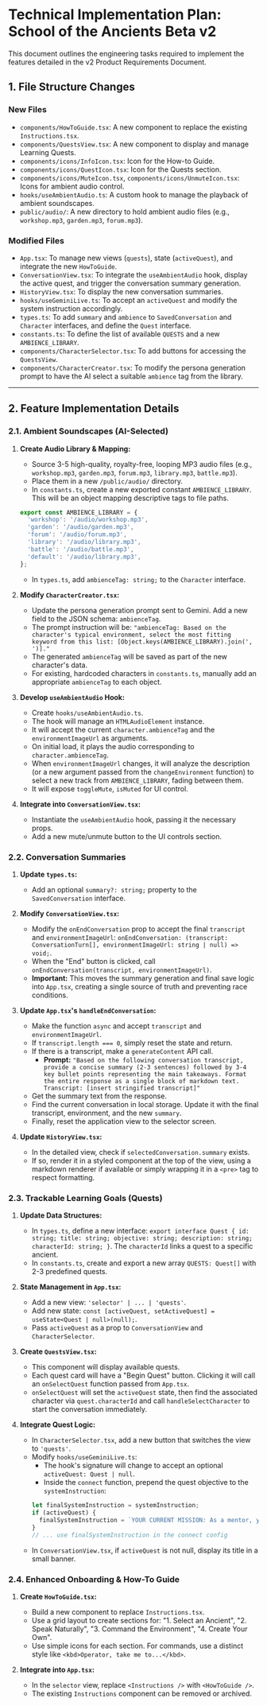 # Technical Implementation Plan: School of the Ancients Beta v2

This document outlines the engineering tasks required to implement the features detailed in the v2 Product Requirements Document.

## 1. File Structure Changes

### New Files
- `components/HowToGuide.tsx`: A new component to replace the existing `Instructions.tsx`.
- `components/QuestsView.tsx`: A new component to display and manage Learning Quests.
- `components/icons/InfoIcon.tsx`: Icon for the How-to Guide.
- `components/icons/QuestIcon.tsx`: Icon for the Quests section.
- `components/icons/MuteIcon.tsx`, `components/icons/UnmuteIcon.tsx`: Icons for ambient audio control.
- `hooks/useAmbientAudio.ts`: A custom hook to manage the playback of ambient soundscapes.
- `public/audio/`: A new directory to hold ambient audio files (e.g., `workshop.mp3`, `garden.mp3`, `forum.mp3`).

### Modified Files
- `App.tsx`: To manage new views (`quests`), state (`activeQuest`), and integrate the new `HowToGuide`.
- `ConversationView.tsx`: To integrate the `useAmbientAudio` hook, display the active quest, and trigger the conversation summary generation.
- `HistoryView.tsx`: To display the new conversation summaries.
- `hooks/useGeminiLive.ts`: To accept an `activeQuest` and modify the system instruction accordingly.
- `types.ts`: To add `summary` and `ambience` to `SavedConversation` and `Character` interfaces, and define the `Quest` interface.
- `constants.ts`: To define the list of available `QUESTS` and a new `AMBIENCE_LIBRARY`.
- `components/CharacterSelector.tsx`: To add buttons for accessing the `QuestsView`.
- `components/CharacterCreator.tsx`: To modify the persona generation prompt to have the AI select a suitable `ambience` tag from the library.

---

## 2. Feature Implementation Details

### 2.1. Ambient Soundscapes (AI-Selected)

1.  **Create Audio Library & Mapping:**
    -   Source 3-5 high-quality, royalty-free, looping MP3 audio files (e.g., `workshop.mp3`, `garden.mp3`, `forum.mp3`, `library.mp3`, `battle.mp3`).
    -   Place them in a new `/public/audio/` directory.
    -   In `constants.ts`, create a new exported constant `AMBIENCE_LIBRARY`. This will be an object mapping descriptive tags to file paths.
      ```typescript
      export const AMBIENCE_LIBRARY = {
        'workshop': '/audio/workshop.mp3',
        'garden': '/audio/garden.mp3',
        'forum': '/audio/forum.mp3',
        'library': '/audio/library.mp3',
        'battle': '/audio/battle.mp3',
        'default': '/audio/library.mp3',
      };
      ```
    -   In `types.ts`, add `ambienceTag: string;` to the `Character` interface.

2.  **Modify `CharacterCreator.tsx`:**
    -   Update the persona generation prompt sent to Gemini. Add a new field to the JSON schema: `ambienceTag`.
    -   The prompt instruction will be: `"ambienceTag: Based on the character's typical environment, select the most fitting keyword from this list: [Object.keys(AMBIENCE_LIBRARY).join(', ')]."`
    -   The generated `ambienceTag` will be saved as part of the new character's data.
    -   For existing, hardcoded characters in `constants.ts`, manually add an appropriate `ambienceTag` to each object.

3.  **Develop `useAmbientAudio` Hook:**
    -   Create `hooks/useAmbientAudio.ts`.
    -   The hook will manage an `HTMLAudioElement` instance.
    -   It will accept the current `character.ambienceTag` and the `environmentImageUrl` as arguments.
    -   On initial load, it plays the audio corresponding to `character.ambienceTag`.
    -   When `environmentImageUrl` changes, it will analyze the description (or a new argument passed from the `changeEnvironment` function) to select a new track from `AMBIENCE_LIBRARY`, fading between them.
    -   It will expose `toggleMute`, `isMuted` for UI control.

4.  **Integrate into `ConversationView.tsx`:**
    -   Instantiate the `useAmbientAudio` hook, passing it the necessary props.
    -   Add a new mute/unmute button to the UI controls section.

### 2.2. Conversation Summaries

1.  **Update `types.ts`:**
    -   Add an optional `summary?: string;` property to the `SavedConversation` interface.

2.  **Modify `ConversationView.tsx`:**
    -   Modify the `onEndConversation` prop to accept the final `transcript` and `environmentImageUrl`: `onEndConversation: (transcript: ConversationTurn[], environmentImageUrl: string | null) => void;`.
    -   When the "End" button is clicked, call `onEndConversation(transcript, environmentImageUrl)`.
    -   **Important:** This moves the summary generation and final save logic into `App.tsx`, creating a single source of truth and preventing race conditions.

3.  **Update `App.tsx`'s `handleEndConversation`:**
    -   Make the function `async` and accept `transcript` and `environmentImageUrl`.
    -   If `transcript.length === 0`, simply reset the state and return.
    -   If there is a transcript, make a `generateContent` API call.
        -   **Prompt:** `"Based on the following conversation transcript, provide a concise summary (2-3 sentences) followed by 3-4 key bullet points representing the main takeaways. Format the entire response as a single block of markdown text. Transcript: [insert stringified transcript]"`
    -   Get the summary text from the response.
    -   Find the current conversation in local storage. Update it with the final transcript, environment, and the new `summary`.
    -   Finally, reset the application view to the selector screen.

4.  **Update `HistoryView.tsx`:**
    -   In the detailed view, check if `selectedConversation.summary` exists.
    -   If so, render it in a styled component at the top of the view, using a markdown renderer if available or simply wrapping it in a `<pre>` tag to respect formatting.

### 2.3. Trackable Learning Goals (Quests)

1.  **Update Data Structures:**
    -   In `types.ts`, define a new interface: `export interface Quest { id: string; title: string; objective: string; description: string; characterId: string; }`. The `characterId` links a quest to a specific ancient.
    -   In `constants.ts`, create and export a new array `QUESTS: Quest[]` with 2-3 predefined quests.

2.  **State Management in `App.tsx`:**
    -   Add a new view: `'selector' | ... | 'quests'`.
    -   Add new state: `const [activeQuest, setActiveQuest] = useState<Quest | null>(null);`.
    -   Pass `activeQuest` as a prop to `ConversationView` and `CharacterSelector`.

3.  **Create `QuestsView.tsx`:**
    -   This component will display available quests.
    -   Each quest card will have a "Begin Quest" button. Clicking it will call an `onSelectQuest` function passed from `App.tsx`.
    -   `onSelectQuest` will set the `activeQuest` state, then find the associated character via `quest.characterId` and call `handleSelectCharacter` to start the conversation immediately.

4.  **Integrate Quest Logic:**
    -   In `CharacterSelector.tsx`, add a new button that switches the view to `'quests'`.
    -   Modify `hooks/useGeminiLive.ts`:
        -   The hook's signature will change to accept an optional `activeQuest: Quest | null`.
        -   Inside the `connect` function, prepend the quest objective to the `systemInstruction`:
          ```typescript
          let finalSystemInstruction = systemInstruction;
          if (activeQuest) {
            finalSystemInstruction = `YOUR CURRENT MISSION: As a mentor, your primary goal is to guide the student to understand the following: "${activeQuest.objective}". Tailor your questions and explanations to lead them towards this goal.\n\n---\n\n${systemInstruction}`;
          }
          // ... use finalSystemInstruction in the connect config
          ```
    -   In `ConversationView.tsx`, if `activeQuest` is not null, display its title in a small banner.

### 2.4. Enhanced Onboarding & How-To Guide

1.  **Create `HowToGuide.tsx`:**
    -   Build a new component to replace `Instructions.tsx`.
    -   Use a grid layout to create sections for: "1. Select an Ancient", "2. Speak Naturally", "3. Command the Environment", "4. Create Your Own".
    -   Use simple icons for each section. For commands, use a distinct style like `<kbd>Operator, take me to...</kbd>`.

2.  **Integrate into `App.tsx`:**
    -   In the `selector` view, replace `<Instructions />` with `<HowToGuide />`.
    -   The existing `Instructions` component can be removed or archived.
